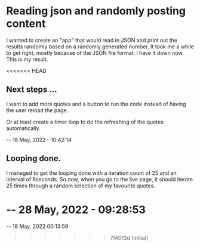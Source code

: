 # Reading json and randomly posting content

I wanted to create an "app" that would read in JSON and print out the results randomly based on a randomly generated number. It took me a while to get right, mostly because of the JSON file format. I have it down now. This is my result.

<<<<<<< HEAD
## Next steps ...

I want to add more quotes and a button to run the code instead of having the user reload the page. 

Or at least create a timer loop to do the refreshing of the quotes automatically.

--  18 May, 2022 - 10:42:14

## Looping done.

I managed to get the looping done with a iteration count of 25 and an interval of 8seconds. So now, when you go to the live page, it should iterate 25 times through a random selection of my favourite quotes.

-- 28 May, 2022 - 09:28:53
=======
--  18 May, 2022
    00:13:59
>>>>>>> 7f4013d (Initial)
